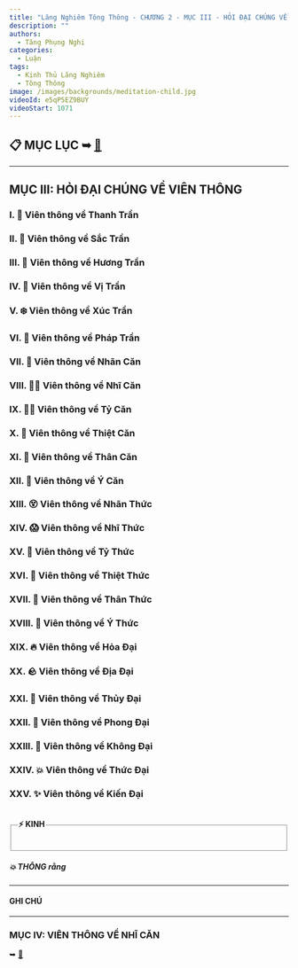```yaml
---
title: "Lăng Nghiêm Tông Thông - CHƯƠNG 2 - MỤC III - HỎI ĐẠI CHÚNG VỀ VIÊN THÔNG"
description: ""
authors: 
  - Tăng Phụng Nghi
categories:
  - Luận
tags:
  - Kinh Thủ Lăng Nghiêm
  - Tông Thông
image: /images/backgrounds/meditation-child.jpg
videoId: e5qP5EZ9BUY
videoStart: 1071
---
```


<h2>📋 MỤC LỤC ➥ <a href="/interpretations/lang-nghiem-tong-thong-muc-luc">🔗</a></h2>

<hr class="blog-rule" />

## MỤC III: HỎI ĐẠI CHÚNG VỀ VIÊN THÔNG

### I. 🎼 Viên thông về Thanh Trần
### II. 🎨 Viên thông về Sắc Trần
### III. 🍲 Viên thông về Hương Trần
### IV. 🍭 Viên thông về Vị Trần
### V. ❄️ Viên thông về Xúc Trần
### VI. 💭 Viên thông về Pháp Trần

### VII. 👀 Viên thông về Nhãn Căn
### VIII. 🦻🏻 Viên thông về Nhĩ Căn
### IX. 👃🏻 Viên thông về Tỷ Căn
### X. 👅 Viên thông về Thiệt Căn
### XI. 🤝 Viên thông về Thân Căn
### XII. 🧠 Viên thông về Ý Căn

### XIII. 😵 Viên thông về Nhãn Thức
### XIV. 😱 Viên thông về Nhĩ Thức
### XV. 🤧 Viên thông về Tỷ Thức
### XVI. 🤤 Viên thông về Thiệt Thức
### XVII. 🥶 Viên thông về Thân Thức
### XVIII. 🤔 Viên thông về Ý Thức

### XIX. 🔥 Viên thông về Hỏa Đại
### XX. 🪨 Viên thông về Địa Đại
### XXI. 🌊 Viên thông về Thủy Đại
### XXII. 💨 Viên thông về Phong Đại
### XXIII. 💫 Viên thông về Không Đại
### XXIV. 💥 Viên thông về Thức Đại
### XXV. ✨ Viên thông về Kiến Đại

<fieldset>
<legend><h4>⚡️ KINH</h4></legend>
<div style="color: var(--color-accent-darkorange)">

</div>
</fieldset>
<h5>💥 THÔNG rằng</h5>

<hr class="blog-rule" />

#### GHI CHÚ

[^1]: ⭐️

<hr class="blog-rule" />

### MỤC IV: VIÊN THÔNG VỀ NHĨ CĂN 
➥ [🔗](/interpretations/lang-nghiem-tong-thong-chuong-2-muc-4-vien-thong-ve-nhi-can)
